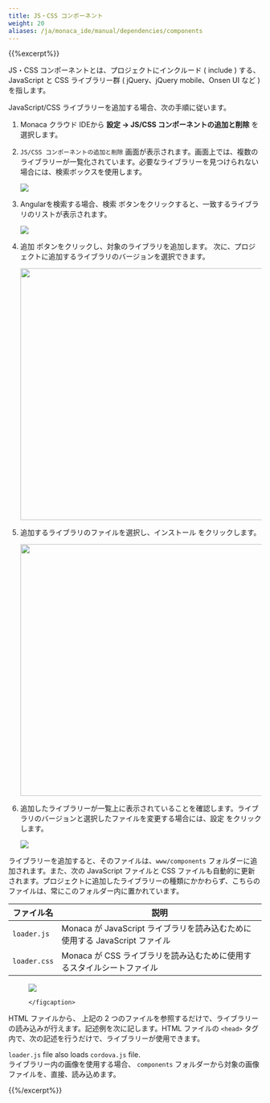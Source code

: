```yaml
---
title: JS・CSS コンポーネント
weight: 20
aliases: /ja/monaca_ide/manual/dependencies/components
---
```


{{%excerpt%}}
<!-- using full HTML code for other shortcodes otherwise `excerpt` shortcode will break them -->

JS・CSS コンポーネントとは、プロジェクトにインクルード ( include )
する、JavaScript と CSS ライブラリー群 ( jQuery、jQuery mobile、Onsen UI
など ) を指します。

JavaScript/CSS ライブラリーを追加する場合、次の手順に従います。

1.  Monaca クラウド IDEから <span class="guilabel"><b>
設定 → JS/CSS コンポーネントの追加と削除</b></span> を選択します。

2.  `JS/CSS コンポーネントの追加と削除` 画面が表示されます。画面上では、複数のライブラリーが一覧化されています。必要なライブラリーを見つけられない場合には、検索ボックスを使用します。

    <img src="/images/monaca_ide/manual/dependencies/components/components.png" width="" class="single_img">

3.  Angularを検索する場合、<span class="guilabel">検索</span> ボタンをクリックすると、一致するライブラリのリストが表示されます。

    <img src="/images/monaca_ide/manual/dependencies/components/search_component.png" width="" class="single_img">

4.  <span class="guilabel">追加</span> ボタンをクリックし、対象のライブラリを追加します。 次に、プロジェクトに追加するライブラリのバージョンを選択できます。

    <img src="/images/monaca_ide/manual/dependencies/components/select_version.png" width="500px" class="single_img">

5.  追加するライブラリのファイルを選択し、<span class="guilabel">インストール</span> をクリックします。

    <img src="/images/monaca_ide/manual/dependencies/components/select_file.png" width="500px" class="single_img">

6.  追加したライブラリーが一覧上に表示されていることを確認します。ライブラリのバージョンと選択したファイルを変更する場合には、<span class="guilabel">設定</span> をクリックします。

    <img src="/images/monaca_ide/manual/dependencies/components/configure_component.png" width="" class="single_img">

ライブラリーを追加すると、そのファイルは、`www/components`
フォルダーに追加されます。また、次の JavaScript ファイルと CSS
ファイルも自動的に更新されます。プロジェクトに追加したライブラリーの種類にかかわらず、こちらのファイルは、常にこのフォルダー内に置かれています。

| ファイル名 | 説明 |
|----------|-------------|
| `loader.js` | Monaca が JavaScript ライブラリを読み込むために使用する JavaScript ファイル |
| `loader.css` | Monaca が CSS ライブラリを読み込むために使用するスタイルシートファイル |

<figure>
    <img data-action="zoom" src="/images/monaca_ide/manual/dependencies/components/component_files.png" width="">
    <figcaption>
        
    </figcaption>
</figure>

HTML ファイルから、 上記の 2 つのファイルを参照するだけで、ライブラリーの読み込みが行えます。記述例を次に記します。HTML
ファイルの `<head>` タグ内で、次の記述を行うだけで、ライブラリーが使用できます。


<div class="admonition note">
    <code>loader.js</code> file also loads <code>cordova.js</code> file.
</div>

<div class="admonition note">
ライブラリー内の画像を使用する場合、 <code>components</code>
フォルダーから対象の画像ファイルを、直接、読み込めます。
</div>

{{%/excerpt%}}